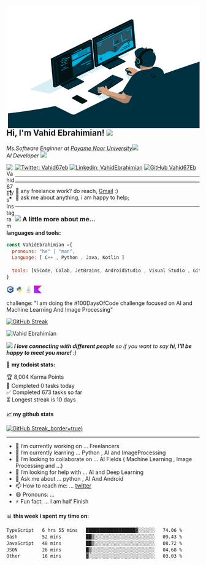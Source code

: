 <img align="right" alt="GIF" src="https://github.com/Vahid67eb/Vahid67eb/blob/fda701954711c17cc39366f4d15dc1f9e1ac2370/code.gif?raw=true" width="500" height="320" />

<h2> Hi, I'm Vahid Ebrahimian! <img src="https://media.giphy.com/media/mGcNjsfWAjY5AEZNw6/giphy.gif" width="50"></h2>
<p><em>Ms.Software Enginner at <a href="http://pnu.ac.ir/portal/home/">Payame Noor University</a><img src="https://media.giphy.com/media/fYSnHlufseco8Fh93Z/giphy.gif" width="30"></br>AI Developer <img src="https://media.giphy.com/media/WUlplcMpOCEmTGBtBW/giphy.gif" width="30"> 
</em></p>

<a href="https://www.instagram.com/Vahid67Eb/">
  <img align="left" alt="Vahid67Eb's Instagram" width="22px" src="https://raw.githubusercontent.com/hussainweb/hussainweb/main/icons/instagram.png" />
</a>

[![Twitter: Vahid67eb](https://img.shields.io/twitter/follow/Vahid67eb?style=social)](https://twitter.com/Vahid67eb)
[![Linkedin: VahidEbrahimian](https://img.shields.io/badge/-VahidEbrahimian-blue?style=flat-square&logo=Linkedin&logoColor=white&link=https://www.linkedin.com/in/vahid-ebrahimian-842664239/)](https://www.linkedin.com/in/vahid-ebrahimian-842664239/)
[![GitHub Vahid67Eb](https://img.shields.io/github/followers/thaiane?label=follow&style=social)](https://github.com/Vahid67eb)

---



---
- 💼 any freelance work? do reach, [Gmail](Vahid67Ebrahimian@gmail.com) :)
- 💬 ask me about anything, i am happy to help;
---

### <img src="https://media.giphy.com/media/VgCDAzcKvsR6OM0uWg/giphy.gif" width="50"> A little more about me...  

**languages and tools:**

```javascript
const VahidEbrahimian ={ 
  pronouns: "he" | "man",
  Language: [ C++ , Python , Java, Kotlin ]

  tools: [VSCode, Colab, JetBrains, AndroidStudio , Visual Studio , Git]
}
```
<code><img height="20" 	src="https://raw.githubusercontent.com/github/explore/80688e429a7d4ef2fca1e82350fe8e3517d3494d/topics/cpp/cpp.png"></code>
<code><img height="20" 
src="https://raw.githubusercontent.com/github/explore/80688e429a7d4ef2fca1e82350fe8e3517d3494d/topics/python/python.png"></code> 
<code><img height="20" src="https://raw.githubusercontent.com/github/explore/80688e429a7d4ef2fca1e82350fe8e3517d3494d/topics/java/java.png"></code>
<code><img height="20"  src="https://raw.githubusercontent.com/github/explore/80688e429a7d4ef2fca1e82350fe8e3517d3494d/topics/kotlin/kotlin.png"></code>


 challenge: "I am doing the #100DaysOfCode challenge focused on AI and Machine Learning And Image Processing"

[![GitHub Streak](http://github-readme-streak-stats.herokuapp.com?user=Vahid67Eb&theme=dark&hide_border=true)](https://git.io/streak-stats)

![Vahid Ebrahimian](https://github-readme-stats.vercel.app/api?username=Vahid67Eb&show_icons=true&theme=shades-of-purple)


<img src="https://media.giphy.com/media/LnQjpWaON8nhr21vNW/giphy.gif" width="60"> <em><b>I love connecting with different people</b> so if you want to say <b>hi, I'll be happy to meet you more!</b> :)</em>

🚧 **my todoist stats:**
<!-- TODO-IST:START -->
🏆  8,004 Karma Points           
🌸  Completed 0 tasks today           
✅  Completed 673 tasks so far           
⏳  Longest streak is 10 days
<!-- TODO-IST:END -->


**📈 my github stats**
	
[![GitHub Streak]([https://github-readme-stats.vercel.app/api?username=Vahid67Eb&show_icons=true&theme=shades-of-purple)_border=true)](https://git.io/streak-stats)


---
- 🔭 I’m currently working on ... Freelancers
- 🌱 I’m currently learning ... Python , AI and ImageProcessing
- 👯 I’m looking to collaborate on ... AI Fields ( Machine Learning , Image Processing and ...)
- 🤔 I’m looking for help with ... AI and Deep Learning
- 💬 Ask me about ... python , AI And Android
- 📫 How to reach me: ... [twitter](@Vahid67Eb)
- 😄 Pronouns: ...
- ⚡ Fun fact: ... I am half Finish

📊 **this week i spent my time on:**
<!--START_SECTION:waka-->

```txt
TypeScript   6 hrs 55 mins   ██████████████████▓░░░░░░   74.06 %
Bash         52 mins         ██▒░░░░░░░░░░░░░░░░░░░░░░   09.43 %
JavaScript   48 mins         ██▒░░░░░░░░░░░░░░░░░░░░░░   08.72 %
JSON         26 mins         █▒░░░░░░░░░░░░░░░░░░░░░░░   04.68 %
Other        16 mins         ▓░░░░░░░░░░░░░░░░░░░░░░░░   03.03 %
```
